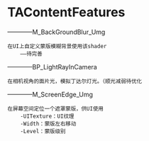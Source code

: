 # TAContentFeatures

————M_BackGroundBlur_Umg

    在UI上自定义蒙版模糊背景使用该shader
        ——待完善

————BP_LightRayInCamera

    在相机视角的面片光，模拟丁达尔灯光。（顺光减弱待优化

————M_ScreenEdge_Umg

    在屏幕空间定位一个遮罩蒙版，供UI使用
        -UITexture：UI纹理
        -Width：蒙版左右移动
        -Level：蒙版级别
